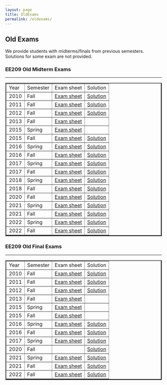 ```yaml
---
layout: page
title: OldExams
permalink: /oldexams/
---
```


<h2>Old Exams</h2>

We provide students with midterms/finals from previous semesters. Solutions for some exam are not provided.

<!-- 
**EE209 Old Midterm Exams**
| Year | Semester | Exam sheet | Solution |
|------|---------|-------------|----------|
| 2010 | Fall  | [Exam sheet](/assets/old_midterm/fall10exam_KAIST.pdf)  | [Solution](/assets/old_midterm/fall10exam_KAISTans.pdf) |
| 2011 | Fall  | [Exam sheet](/assets/old_midterm/fall11exam_KAIST.pdf)  | [Solution](/assets/old_midterm/fall11exam_KAISTans.pdf) |
| 2012 | Fall  | [Exam sheet](/assets/old_midterm/fall12exam_KAIST.pdf)  | [Solution](/assets/old_midterm/fall12exam_KAISTans.pdf) |
| 2013 | Fall  | [Exam sheet](/assets/old_midterm/fall13exam_KAIST.pdf)  | |
| 2015 | Spring| [Exam sheet](/assets/old_midterm/spring15exam_KAIST.pdf)| |
| 2015 | Fall  | [Exam sheet](/assets/old_midterm/fall15exam_KAIST.pdf)| [Solution](/assets/old_midterm/fall15exam_KAISTans.pdf) |
| 2016 | Spring| [Exam sheet](/assets/old_midterm/spring16exam_KAIST.pdf)| [Solution](/assets/old_midterm/spring16exam_KAISTans.pdf) |
| 2016 | Fall  | [Exam sheet](/assets/old_midterm/fall16exam_KAIST.pdf)| [Solution](/assets/old_midterm/fall16exam_KAISTans.pdf) |
| 2017 | Spring| [Exam sheet](/assets/old_midterm/spring17exam_KAIST.pdf)| [Solution](/assets/old_midterm/spring17exam_KAISTans.pdf) |
| 2017 | Fall  | [Exam sheet](/assets/old_midterm/fall17exam_KAIST.pdf)| [Solution](/assets/old_midterm/fall17exam_KAISTans.pdf) |
| 2018 | Spring| [Exam sheet](/assets/old_midterm/spring18exam_KAIST.pdf)| [Solution](/assets/old_midterm/spring18exam_KAISTans.pdf) |
| 2018 | Spring  | [C++ sample](/assets/old_midterm/spring18c++sample_KAIST.pdf)| [Solution](/assets/old_midterm/spring18c++sample_KAISTans.pdf) |
| 2020 | Fall  |  | [Solution](/assets/old_midterm/fall20exam_KAISTans.pdf) |
| 2021 | Spring| [Exam sheet](/assets/old_midterm/spring21exam_KAIST.pdf)| [Solution](/assets/old_midterm/spring21exam_KAISTans.pdf) |
| 2021 | Fall  | [Exam sheet](/assets/old_midterm/fall21exam_KAIST.pdf)| [Solution](/assets/old_midterm/fall21exam_KAISTans.pdf) |
| 2022 | Spring| [Exam sheet](/assets/old_midterm/spring22exam_KAIST.pdf)| [Solution](/assets/old_midterm/spring22exam_KAISTans.pdf) |
| 2022 | Fall  | [Exam sheet](/assets/old_midterm/fall22exam_KAIST.pdf)| [Solution](/assets/old_midterm/fall22exam_KAISTans.pdf) |

**EE209 Old Final Exams**
| Year | Semester | Exam sheet | Solution |
|------|---------|-------------|----------|
| 2010 | Fall  | [Exam sheet](/assets/old_final/fall10exam_final_KAIST.pdf)  | [Solution](/assets/old_final/fall10exam_final_KAISTans.pdf) |
| 2011 | Fall  | [Exam sheet](/assets/old_final/fall11exam_final_KAIST.pdf)  | [Solution](/assets/old_final/fall11exam_final_KAISTans.pdf) |
| 2012 | Fall  | [Exam sheet](/assets/old_final/fall12exam_final_KAIST.pdf)  | [Solution](/assets/old_final/fall12exam_final_KAISTans.pdf) |
| 2013 | Fall  | [Exam sheet](/assets/old_final/fall13exam_final_KAIST.pdf)  | |
| 2015 | Spring| [Exam sheet](/assets/old_final/spring15exam_final_KAIST.pdf)| |
| 2015 | Fall  | [Exam sheet](/assets/old_final/fall15exam_final_KAIST.pdf)| |
| 2016 | Spring| [Exam sheet](/assets/old_final/spring16exam_final_KAIST.pdf)| [Solution](/assets/old_final/spring16exam_final_KAISTans.pdf) |
| 2016 | Fall  | [Exam sheet](/assets/old_final/fall16exam_final_KAIST.pdf)| [Solution](/assets/old_final/fall16exam_final_KAISTans.pdf) |
| 2017 | Spring| [Exam sheet](/assets/old_final/spring17exam_final_KAIST.pdf)| [Solution](/assets/old_final/spring17exam_final_KAISTans.pdf) |
| 2020 | Fall  |  | [Solution](/assets/old_final/fall20exam_final_KAIST.pdf) |
| 2021 | Spring| [Exam sheet](/assets/old_final/spring21exam_final_KAIST.pdf)| [Solution](/assets/old_final/spring21exam_final_KAISTans.pdf) |
| 2021 | Fall  | [Exam sheet](/assets/old_final/fall21exam_final_KAIST.pdf)| [Solution](/assets/old_final/fall21exam_final_KAISTans.pdf) |
| 2022 | Fall  | [Exam sheet](/assets/old_final/fall22exam_final_KAIST.pdf)| [Solution](/assets/old_final/fall22exam_final_KAISTans.pdf) | -->



<h3> EE209 Old Midterm Exams </h3>
<hr>
<table style="border-collapse: collapse;" border="3" cellpadding="3">
<tbody>

<tr>
<td> Year </td>
<td> Semester </td>
<td> Exam sheet </td>
<td> Solution </td>
</tr>

<tr>
<td> 2010 </td>
<td> Fall </td>
<td> <a href="./assets/old_midterm/fall10exam_KAIST.pdf"> Exam sheet</a> </td>
<td> <a href="./assets/old_midterm/fall10exam_KAISTans.pdf"> Solution </a> </td>
</tr>

<tr>
<td> 2011 </td>
<td> Fall </td>
<td> <a href="assets/old_midterm/fall11exam_KAIST.pdf"> Exam sheet</a> </td>
<td> <a href="assets/old_midterm/fall11exam_KAISTans.pdf"> Solution </a> </td>
</tr>

<tr>
<td> 2012 </td>
<td> Fall </td>
<td> <a href="assets/old_midterm/fall12exam_KAIST.pdf"> Exam sheet</a> </td>
<td> <a href="assets/old_midterm/fall12exam_KAISTans.pdf"> Solution</a> </td>
</tr>

<tr>
<td> 2013 </td>
<td> Fall </td>
<td> <a href="assets/old_midterm/fall13exam_KAIST.pdf"> Exam sheet</a> </td>
<td> </td>
</tr>


<tr>
<td> 2015 </td>
<td> Spring </td>
<td> <a href="assets/old_midterm/spring15exam_KAIST.pdf"> Exam sheet</a> </td>
<td> </td>
</tr>

<tr>
<td> 2015 </td>
<td> Fall </td>
<td> <a href="assets/old_midterm/fall15exam_KAIST.pdf"> Exam sheet</a> </td>
<td> <a href="assets/old_midterm/fall15exam_KAISTans.pdf"> Solution</a> </td>
</tr>

<tr>
<td> 2016 </td>
<td> Spring </td>
<td> <a href="assets/old_midterm/spring16exam_KAIST.pdf"> Exam sheet</a> </td>
<td> <a href="assets/old_midterm/spring16exam_KAISTans.pdf"> Solution</a> </td>
</tr>

<tr>
<td> 2016 </td>
<td> Fall </td>
<td> <a href="assets/old_midterm/fall16exam_KAIST.pdf"> Exam sheet</a> </td>
<td> <a href="assets/old_midterm/fall16exam_KAISTans.pdf"> Solution</a> </td>
</tr>

<tr>
<td> 2017 </td>
<td> Spring </td>
<td> <a href="assets/old_midterm/spring17exam_KAIST.pdf"> Exam sheet</a> </td>
<td> <a href="assets/old_midterm/spring17exam_KAISTans.pdf"> Solution</a> </td>
</tr>

<tr>
<td> 2017 </td>
<td> Fall </td>
<td> <a href="assets/old_midterm/fall17exam_KAIST.pdf"> Exam sheet</a> </td>
<td> <a href="assets/old_midterm/fall17exam_KAISTans.pdf"> Solution</a> </td>
</tr>

<tr>
<td> 2018 </td>
<td> Spring </td>
<td> <a href="assets/old_midterm/spring18exam_KAIST.pdf"> Exam sheet</a> </td>
<td> <a href="assets/old_midterm/spring18exam_KAISTans.pdf"> Solution</a> </td>
</tr>

<tr>
<td> 2018 </td>
<td> Fall </td>
<td> <a href="assets/old_midterm/fall18exam_KAIST.pdf"> Exam sheet</a> </td>
<td> <a href="assets/old_midterm/fall18exam_KAISTans.pdf"> Solution</a> </td>
</tr>

<tr>
<td> 2020 </td>
<td> Fall </td>
<td> <a href="assets/old_midterm/fall20exam_KAIST.pdf"> Exam sheet</a> </td>
<td> <a href="assets/old_midterm/fall20exam_KAISTans.pdf"> Solution</a> </td>
</tr>

<tr>
<td> 2021 </td>
<td> Spring </td>
<td> <a href="assets/old_midterm/spring21exam_KAIST.pdf"> Exam sheet</a> </td>
<td> <a href="assets/old_midterm/spring21exam_KAISTans.pdf"> Solution</a> </td>
</tr>

<tr>
<td> 2021 </td>
<td> Fall </td>
<td> <a href="assets/old_midterm/fall21exam_KAIST.pdf"> Exam sheet</a> </td>
<td> <a href="assets/old_midterm/fall21exam_KAISTans.pdf"> Solution</a> </td>
</tr>

<tr>
<td> 2022 </td>
<td> Spring </td>
<td> <a href="assets/old_midterm/spring22exam_KAIST.pdf"> Exam sheet</a> </td>
<td> <a href="assets/old_midterm/spring22exam_KAISTans.pdf"> Solution</a> </td>
</tr>

<tr>
<td> 2022 </td>
<td> Fall </td>
<td> <a href="assets/old_midterm/fall22exam_KAIST.pdf"> Exam sheet</a> </td>
<td> <a href="assets/old_midterm/fall22exam_KAISTans.pdf"> Solution</a> </td>
</tr>

</tbody>
</table>



<h3> EE209 Old Final Exams </h3>
<hr>
<table style="border-collapse: collapse;" border="3" cellpadding="3">
<tbody>

<tr>
<td> Year </td>
<td> Semester </td>
<td> Exam sheet </td>
<td> Solution </td>
</tr>

<tr>
<td> 2010 </td>
<td> Fall </td>
<td> <a href="assets/old_final/fall10exam_final_KAIST.pdf"> Exam sheet</a> </td>
<td> <a href="assets/old_final/fall10exam_final_KAISTans.pdf"> Solution </a> </td>
</tr>

<tr>
<td> 2011 </td>
<td> Fall </td>
<td> <a href="assets/old_final/fall11exam_final_KAIST.pdf"> Exam sheet</a> </td>
<td> <a href="assets/old_final/fall11exam_final_KAISTans.pdf"> Solution </a> </td>
</tr>

<tr>
<td> 2012 </td>
<td> Fall </td>
<td> <a href="assets/old_final/fall12exam_final_KAIST.pdf"> Exam sheet</a> </td>
<td> <a href="assets/old_final/fall12exam_final_KAISTans.pdf"> Solution</a> </td>
</tr>

<tr>
<td> 2013 </td>
<td> Fall </td>
<td> <a href="assets/old_final/fall13exam_final_KAIST.pdf"> Exam sheet</a> </td>
<td>  </td>
</tr>


<tr>
<td> 2015 </td>
<td> Spring </td>
<td> <a href="assets/old_final/spring15exam_final_KAIST.pdf"> Exam sheet</a> </td>
<td> </td>
</tr>

<tr>
<td> 2015 </td>
<td> Fall </td>
<td> <a href="assets/old_final/fall15exam_final_KAIST.pdf"> Exam sheet</a> </td>
<td> </td>
</tr>

<tr>
<td> 2016 </td>
<td> Spring </td>
<td> <a href="assets/old_final/spring16exam_final_KAIST.pdf"> Exam sheet</a> </td>
<td> <a href="assets/old_final/spring16exam_final_KAISTans.pdf"> Solution</a> </td>
</tr>

<tr>
<td> 2016 </td>
<td> Fall </td>
<td> <a href="assets/old_final/fall16exam_final_KAIST.pdf"> Exam sheet</a> </td>
<td> <a href="assets/old_final/fall16exam_final_KAISTans.pdf"> Solution</a> </td>
</tr>

<tr>
<td> 2017 </td>
<td> Spring </td>
<td> <a href="assets/old_final/spring17exam_final_KAIST.pdf"> Exam sheet</a> </td>
<td> <a href="assets/old_final/spring17exam_final_KAISTans.pdf"> Solution</a> </td>
</tr>

<tr>
<td> 2020 </td>
<td> Fall </td>
<td> </td>
<td> <a href="assets/old_final/fall20exam_final_KAIST.pdf"> Solution</a> </td>
</tr>

<tr>
<td> 2021 </td>
<td> Spring </td>
<td> <a href="assets/old_final/spring21exam_final_KAIST.pdf"> Exam sheet</a> </td>
<td> <a href="assets/old_final/spring21exam_final_KAISTans.pdf"> Solution</a> </td>
</tr>

<tr>
<td> 2021 </td>
<td> Fall </td>
<td> <a href="assets/old_final/fall21exam_final_KAIST.pdf"> Exam sheet</a> </td>
<td> <a href="assets/old_final/fall21exam_final_KAISTans.pdf"> Solution</a> </td>
</tr>

<tr>
<td> 2022 </td>
<td> Fall </td>
<td> <a href="assets/old_final/fall22exam_final_KAIST.pdf"> Exam sheet</a> </td>
<td> <a href="assets/old_final/fall22exam_final_KAISTans.pdf"> Solution</a> </td>
</tr>

</tbody>
</table>